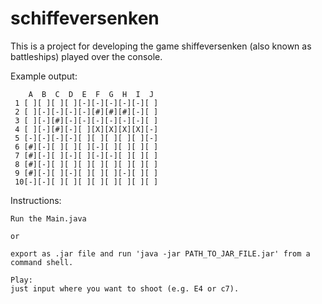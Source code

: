 # schiffeversenken
This is a project for developing the game shiffeversenken (also known as battleships) played over the console.

Example output:


	    A  B  C  D  E  F  G  H  I  J 
	 1 [ ][ ][ ][ ][-][-][-][-][-][ ]
	 2 [ ][-][-][-][-][#][#][#][-][ ]
	 3 [ ][-][#][-][-][-][-][-][-][ ]
	 4 [ ][-][#][-][ ][X][X][X][X][-]
	 5 [-][-][-][-][ ][ ][ ][ ][ ][-]
	 6 [#][-][ ][ ][ ][-][ ][ ][ ][ ]
	 7 [#][-][ ][-][ ][-][-][ ][ ][ ]
	 8 [#][-][ ][ ][ ][ ][ ][ ][ ][ ]
	 9 [#][-][ ][-][ ][ ][ ][-][ ][ ]
	 10[-][-][ ][ ][ ][ ][ ][ ][ ][ ]
 
 
 Instructions:
 
 	Run the Main.java
 	
 	or
 	
 	export as .jar file and run 'java -jar PATH_TO_JAR_FILE.jar' from a command shell.
 
 	Play:
 	just input where you want to shoot (e.g. E4 or c7).
 